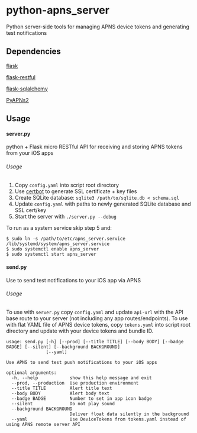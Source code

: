 # python-apns_server
Python server-side tools for managing APNS device tokens and generating test notifications

## Dependencies
[flask](https://github.com/pallets/flask)

[flask-restful](https://github.com/flask-restful/flask-restful)

[flask-sqlalchemy](https://github.com/pallets/flask-sqlalchemy)

[PyAPNs2](https://github.com/Pr0Ger/PyAPNs2)

## Usage
#### server.py
python + Flask micro RESTful API for receiving and storing APNS tokens from your iOS apps

###### Usage
1. Copy `config.yaml` into script root directory
2. Use [certbot](https://certbot.eff.org/) to generate SSL certificate + key files
3. Create SQLite database: `sqlite3 /path/to/sqlite.db < schema.sql`
4. Update `config.yaml` with paths to newly generated SQLite database and SSL cert/key
5. Start the server with `./server.py --debug`

To run as a system service skip step 5 and:
```
$ sudo ln -s /path/to/etc/apns_server.service /lib/systemd/system/apns_server.service
$ sudo systemctl enable apns_server
$ sudo systemctl start apns_server
```

#### send.py
Use to send test notifications to your iOS app via APNS

###### Usage
To use with `server.py` copy `config.yaml` and update `api-url` with the API base route to your server (not including any app routes/endpoints). To use with flat YAML file of APNS device tokens, copy `tokens.yaml` into script root directory and update with your device tokens and bundle ID.

```
usage: send.py [-h] [--prod] [--title TITLE] [--body BODY] [--badge BADGE] [--silent] [--background BACKGROUND]
               [--yaml]

Use APNS to send test push notifications to your iOS apps

optional arguments:
  -h, --help            show this help message and exit
  --prod, --production  Use production environment
  --title TITLE         Alert title text
  --body BODY           Alert body text
  --badge BADGE         Number to set in app icon badge
  --silent              Do not play sound
  --background BACKGROUND
                        Deliver float data silently in the background
  --yaml                Use DeviceTokens from tokens.yaml instead of using APNS remote server API
```
